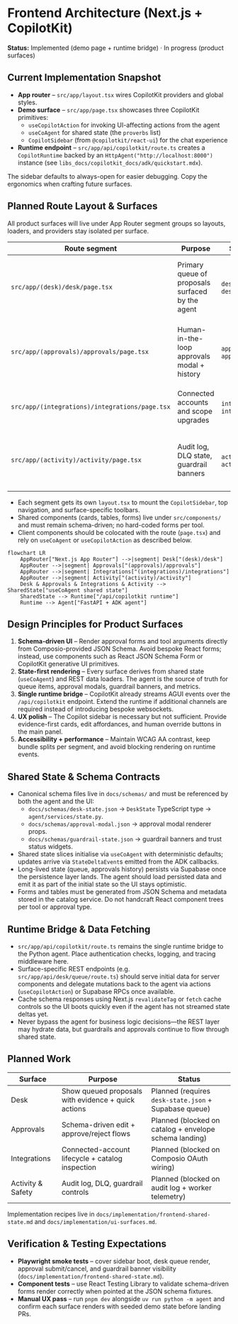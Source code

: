 # Frontend Architecture (Next.js + CopilotKit)

**Status:** Implemented (demo page + runtime bridge) · In progress (product surfaces)

## Current Implementation Snapshot

- **App router** – `src/app/layout.tsx` wires CopilotKit providers and global styles.
- **Demo surface** – `src/app/page.tsx` showcases three CopilotKit primitives:
  - `useCopilotAction` for invoking UI-affecting actions from the agent
  - `useCoAgent` for shared state (the `proverbs` list)
  - `CopilotSidebar` (from `@copilotkit/react-ui`) for the chat experience
- **Runtime endpoint** – `src/app/api/copilotkit/route.ts` creates a `CopilotRuntime`
  backed by an `HttpAgent("http://localhost:8000")` instance (see
  `libs_docs/copilotkit_docs/adk/quickstart.mdx`).

The sidebar defaults to always-open for easier debugging. Copy the ergonomics when
crafting future surfaces.

## Planned Route Layout & Surfaces

All product surfaces will live under App Router segment groups so layouts, loaders, and
providers stay isolated per surface.

| Route segment | Purpose | Shared state slice | Notes |
|---------------|---------|--------------------|-------|
| `src/app/(desk)/desk/page.tsx` | Primary queue of proposals surfaced by the agent | `desk.queue`, `desk.metrics` | Hydrates from Supabase once the catalog/objectives services land. Includes semantic search over proposal history. |
| `src/app/(approvals)/approvals/page.tsx` | Human-in-the-loop approvals modal + history | `approvals.modal`, `approvals.history` | Renders JSON Schema forms sourced from `tool_catalog.schema`. Surfaces similar past approvals via embeddings. |
| `src/app/(integrations)/integrations/page.tsx` | Connected accounts and scope upgrades | `integrations.accounts`, `integrations.requests` | Surfaces `services.catalog` data and initiation links for Composio OAuth. |
| `src/app/(activity)/activity/page.tsx` | Audit log, DLQ state, guardrail banners | `activity.timeline`, `activity.guardrails` | Consumes `guardrail-state.json` snapshots + audit feed. Supports semantic search over audit logs. |

- Each segment gets its own `layout.tsx` to mount the `CopilotSidebar`, top navigation,
  and surface-specific toolbars.
- Shared components (cards, tables, forms) live under `src/components/` and must remain
  schema-driven; no hard-coded forms per tool.
- Client components should be colocated with the route (`page.tsx`) and rely on
  `useCoAgent` or `useCopilotAction` as described below.

```mermaid
flowchart LR
    AppRouter["Next.js App Router"] -->|segment| Desk["(desk)/desk"]
    AppRouter -->|segment| Approvals["(approvals)/approvals"]
    AppRouter -->|segment| Integrations["(integrations)/integrations"]
    AppRouter -->|segment| Activity["(activity)/activity"]
    Desk & Approvals & Integrations & Activity --> SharedState["useCoAgent shared state"]
    SharedState --> Runtime["/api/copilotkit runtime"]
    Runtime --> Agent["FastAPI + ADK agent"]
```

## Design Principles for Product Surfaces

1. **Schema-driven UI** – Render approval forms and tool arguments directly from
   Composio-provided JSON Schema. Avoid bespoke React forms; instead, use components such
   as React JSON Schema Form or CopilotKit generative UI primitives.
2. **State-first rendering** – Every surface derives from shared state (`useCoAgent`) and
   REST data loaders. The agent is the source of truth for queue items, approval modals,
   guardrail banners, and metrics.
3. **Single runtime bridge** – CopilotKit already streams AGUI events over the
   `/api/copilotkit` endpoint. Extend the runtime if additional channels are required
   instead of introducing bespoke websockets.
4. **UX polish** – The Copilot sidebar is necessary but not sufficient. Provide
   evidence-first cards, edit affordances, and human override buttons in the main panel.
5. **Accessibility + performance** – Maintain WCAG AA contrast, keep bundle splits per
   segment, and avoid blocking rendering on runtime events.

## Shared State & Schema Contracts

- Canonical schema files live in `docs/schemas/` and must be referenced by both the
  agent and the UI:
  - `docs/schemas/desk-state.json` → `DeskState` TypeScript type → `agent/services/state.py`.
  - `docs/schemas/approval-modal.json` → approval modal renderer props.
  - `docs/schemas/guardrail-state.json` → guardrail banners and trust status widgets.
- Shared state slices initialise via `useCoAgent` with deterministic defaults; updates
  arrive via `StateDeltaEvent`s emitted from the ADK callbacks.
- Long-lived state (queue, approvals history) persists via Supabase once the persistence
  layer lands. The agent should load persisted data and emit it as part of the initial
  state so the UI stays optimistic.
- Forms and tables must be generated from JSON Schema and metadata stored in the catalog
  service. Do not handcraft React component trees per tool or approval type.

## Runtime Bridge & Data Fetching

- `src/app/api/copilotkit/route.ts` remains the single runtime bridge to the Python
  agent. Place authentication checks, logging, and tracing middleware here.
- Surface-specific REST endpoints (e.g. `src/app/api/desk/queue/route.ts`) should serve
  initial data for server components and delegate mutations back to the agent via
  actions (`useCopilotAction`) or Supabase RPCs once available.
- Cache schema responses using Next.js `revalidateTag` or `fetch` cache controls so the
  UI boots quickly even if the agent has not streamed state deltas yet.
- Never bypass the agent for business logic decisions—the REST layer may hydrate data,
  but guardrails and approvals continue to flow through shared state.

## Planned Work

| Surface | Purpose | Status |
|---------|---------|--------|
| Desk | Show queued proposals with evidence + quick actions | Planned (requires `desk-state.json` + Supabase queue) |
| Approvals | Schema-driven edit + approve/reject flows | Planned (blocked on catalog + envelope schema landing) |
| Integrations | Connected-account lifecycle + catalog inspection | Planned (blocked on Composio OAuth wiring) |
| Activity & Safety | Audit log, DLQ, guardrail controls | Planned (blocked on audit log + worker telemetry) |

Implementation recipes live in `docs/implementation/frontend-shared-state.md` and
`docs/implementation/ui-surfaces.md`.

## Verification & Testing Expectations

- **Playwright smoke tests** – cover sidebar boot, desk queue render, approval
  submit/cancel, and guardrail banner visibility (`docs/implementation/frontend-shared-state.md`).
- **Component tests** – use React Testing Library to validate schema-driven forms render
  correctly when pointed at the JSON schema fixtures.
- **Manual UX pass** – run `pnpm dev` alongside `uv run python -m agent` and confirm each
  surface renders with seeded demo state before landing PRs.
